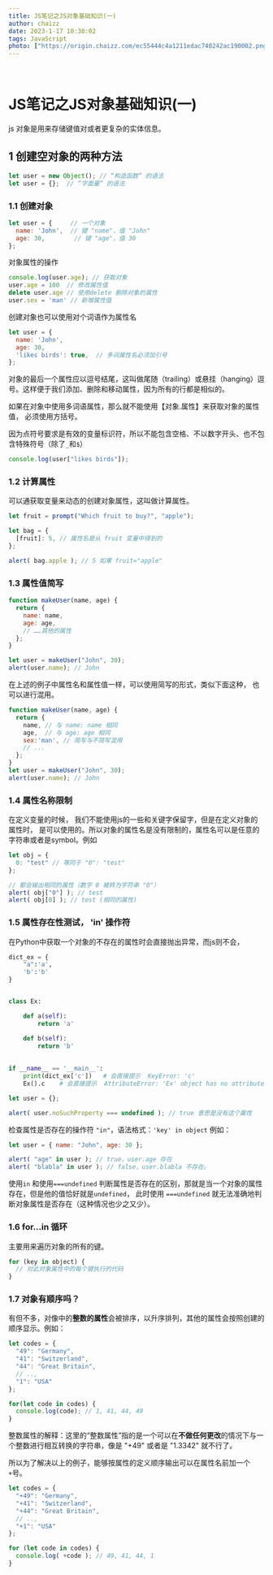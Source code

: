 ```yaml
---
title: JS笔记之JS对象基础知识(一)
author: chaizz
date: 2023-1-17 10:30:02
tags: JavaScript
photo: ["https://origin.chaizz.com/ec55444c4a1211edac740242ac190002.png"]
---
```


​          

<!--more-->

# JS笔记之JS对象基础知识(一)

js 对象是用来存储键值对或者更复杂的实体信息。

## 1 创建空对象的两种方法

```js
let user = new Object(); // “构造函数” 的语法
let user = {};  // “字面量” 的语法
```

### 1.1 创建对象

```js
let user = {     // 一个对象
  name: 'John',  // 键 "name"，值 "John"
  age: 30,        // 键 "age"，值 30
};
```

对象属性的操作

```js
console.log(user.age); // 获取对象
user.age = 100  // 修改属性值
delete user.age // 使用delete 删除对象的属性
user.sex = 'man' // 新增属性值
```

创建对象也可以使用对个词语作为属性名

```js
let user = {
  name: 'John',
  age: 30,
  'likes birds': true,  // 多词属性名必须加引号
};
```

对象的最后一个属性应以逗号结尾，这叫做尾随（trailing）或悬挂（hanging）逗号。这样便于我们添加、删除和移动属性，因为所有的行都是相似的。

如果在对象中使用多词语属性，那么就不能使用【对象.属性】来获取对象的属性值， 必须使用方括号。

因为点符号要求是有效的变量标识符，所以不能包含空格、不以数字开头、也不包含特殊符号（除了`_`和`$`）

```js
console.log(user["likes birds"]);
```



### 1.2 计算属性

可以通获取变量来动态的创建对象属性，这叫做计算属性。

```js
let fruit = prompt("Which fruit to buy?", "apple");

let bag = {
  [fruit]: 5, // 属性名是从 fruit 变量中得到的
};

alert( bag.apple ); // 5 如果 fruit="apple"
```



### 1.3 属性值简写

```js
function makeUser(name, age) {
  return {
    name: name,
    age: age,
    // ……其他的属性
  };
}

let user = makeUser("John", 30);
alert(user.name); // John
```

在上述的例子中属性名和属性值一样，可以使用简写的形式，类似下面这种， 也可以进行混用。

```js
function makeUser(name, age) {
  return {
    name, // 与 name: name 相同
    age,  // 与 age: age 相同
    sex:'man', // 简写与不简写混用
    // ...
  };
}
let user = makeUser("John", 30);
alert(user.name); // John
```

### 1.4 属性名称限制

在定义变量的时候， 我们不能使用js的一些和关键字保留字，但是在定义对象的属性时， 是可以使用的。所以对象的属性名是没有限制的，属性名可以是任意的字符串或者是symbol。例如

```js
let obj = {
  0: "test" // 等同于 "0": "test"
};

// 都会输出相同的属性（数字 0 被转为字符串 "0"）
alert( obj["0"] ); // test
alert( obj[0] ); // test (相同的属性)
```



### 1.5 属性存在性测试， 'in' 操作符

在Python中获取一个对象的不存在的属性时会直接抛出异常，而js则不会，

``` python
dict_ex = {
    "a":'a',
    'b':'b'
}


class Ex:

    def a(self):
        return 'a'

    def b(self):
        return 'b'
    
    
if __name__ == '__main__':
    print(dict_ex['c'])   # 会直接提示  KeyError: 'c'
    Ex().c    # 会直接提示  AttributeError: 'Ex' object has no attribute 'c'
```

```js
let user = {};

alert( user.noSuchProperty === undefined ); // true 意思是没有这个属性
```

检查属性是否存在的操作符 `"in"`，语法格式：`'key' in object` 例如：

```js
let user = { name: "John", age: 30 };

alert( "age" in user ); // true，user.age 存在
alert( "blabla" in user ); // false，user.blabla 不存在。
```

使用`in` 和使用`===undefined` 判断属性是否存在的区别，那就是当一个对象的属性存在，但是他的值恰好就是`undefined`， 此时使用 `===undefined` 就无法准确地判断对象属性是否存在（这种情况也少之又少）。

### 1.6 for...in 循环

主要用来遍历对象的所有的键。

```js
for (key in object) {
  // 对此对象属性中的每个键执行的代码
}
```



### 1.7 对象有顺序吗？

有但不多，对像中的**整数的属性**会被排序，以升序排列，其他的属性会按照创建的顺序显示。例如：

```js
let codes = {
  "49": "Germany",
  "41": "Switzerland",
  "44": "Great Britain",
  // ..,
  "1": "USA"
};

for(let code in codes) {
  console.log(code); // 1, 41, 44, 49
}
```

整数属性的解释：这里的“整数属性”指的是一个可以在**不做任何更改**的情况下与一个整数进行相互转换的字符串，像是 "+49" 或者是 "1.3342" 就不行了。

所以为了解决以上的例子，能够按属性的定义顺序输出可以在属性名前加一个`+`号。

```js
let codes = {
  "+49": "Germany",
  "+41": "Switzerland",
  "+44": "Great Britain",
  // ..,
  "+1": "USA"
};

for (let code in codes) {
  console.log( +code ); // 49, 41, 44, 1
}
```

































































